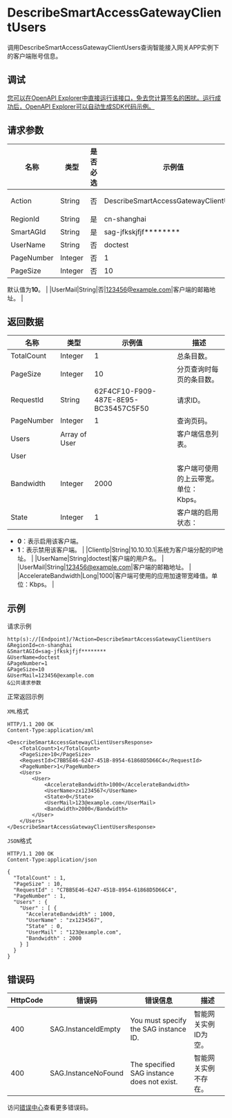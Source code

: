 # DescribeSmartAccessGatewayClientUsers

调用DescribeSmartAccessGatewayClientUsers查询智能接入网关APP实例下的客户端账号信息。

## 调试

[您可以在OpenAPI Explorer中直接运行该接口，免去您计算签名的困扰。运行成功后，OpenAPI Explorer可以自动生成SDK代码示例。](https://api.aliyun.com/#product=Smartag&api=DescribeSmartAccessGatewayClientUsers&type=RPC&version=2018-03-13)

## 请求参数

|名称|类型|是否必选|示例值|描述|
|--|--|----|---|--|
|Action|String|否|DescribeSmartAccessGatewayClientUsers|要执行的操作。取值：**DescribeSmartAccessGatewayClientUsers**。 |
|RegionId|String|是|cn-shanghai|智能接入网关APP实例所属的地域ID。 |
|SmartAGId|String|是|sag-jfkskjfjf\*\*\*\*\*\*\*\*|智能接入网关APP实例ID。 |
|UserName|String|否|doctest|客户端的用户名。 |
|PageNumber|Integer|否|1|查询页码。默认值为**1**。 |
|PageSize|Integer|否|10|分页查询时每页的条目数。

默认值为**10**。 |
|UserMail|String|否|123456@example.com|客户端的邮箱地址。 |

## 返回数据

|名称|类型|示例值|描述|
|--|--|---|--|
|TotalCount|Integer|1|总条目数。 |
|PageSize|Integer|10|分页查询时每页的条目数。 |
|RequestId|String|62F4CF10-F909-487E-8E95-BC35457C5F50|请求ID。 |
|PageNumber|Integer|1|查询页码。 |
|Users|Array of User| |客户端信息列表。 |
|User| | | |
|Bandwidth|Integer|2000|客户端可使用的上云带宽。单位：Kbps。 |
|State|Integer|1|客户端的启用状态：

-   **0**：表示启用该客户端。
-   **1**：表示禁用该客户端。 |
|ClientIp|String|10.10.10.1|系统为客户端分配的IP地址。 |
|UserName|String|doctest|客户端的用户名。 |
|UserMail|String|123456@example.com|客户端的邮箱地址。 |
|AccelerateBandwidth|Long|1000|客户端可使用的应用加速带宽峰值。单位：Kbps。 |

## 示例

请求示例

```
http(s)://[Endpoint]/?Action=DescribeSmartAccessGatewayClientUsers
&RegionId=cn-shanghai
&SmartAGId=sag-jfkskjfjf********
&UserName=doctest
&PageNumber=1
&PageSize=10
&UserMail=123456@example.com
&公共请求参数
```

正常返回示例

`XML`格式

```
HTTP/1.1 200 OK
Content-Type:application/xml

<DescribeSmartAccessGatewayClientUsersResponse>
    <TotalCount>1</TotalCount>
    <PageSize>10</PageSize>
    <RequestId>C7BB5E46-6247-451B-8954-61868D5D66C4</RequestId>
    <PageNumber>1</PageNumber>
    <Users>
        <User>
            <AccelerateBandwidth>1000</AccelerateBandwidth>
            <UserName>zx1234567</UserName>
            <State>0</State>
            <UserMail>123@example.com</UserMail>
            <Bandwidth>2000</Bandwidth>
        </User>
    </Users>
</DescribeSmartAccessGatewayClientUsersResponse>
```

`JSON`格式

```
HTTP/1.1 200 OK
Content-Type:application/json

{
  "TotalCount" : 1,
  "PageSize" : 10,
  "RequestId" : "C7BB5E46-6247-451B-8954-61868D5D66C4",
  "PageNumber" : 1,
  "Users" : {
    "User" : [ {
      "AccelerateBandwidth" : 1000,
      "UserName" : "zx1234567",
      "State" : 0,
      "UserMail" : "123@example.com",
      "Bandwidth" : 2000
    } ]
  }
}
```

## 错误码

|HttpCode|错误码|错误信息|描述|
|--------|---|----|--|
|400|SAG.InstanceIdEmpty|You must specify the SAG instance ID.|智能网关实例ID为空。|
|400|SAG.InstanceNoFound|The specified SAG instance does not exist.|智能网关实例不存在。|

访问[错误中心](https://error-center.aliyun.com/status/product/Smartag)查看更多错误码。

